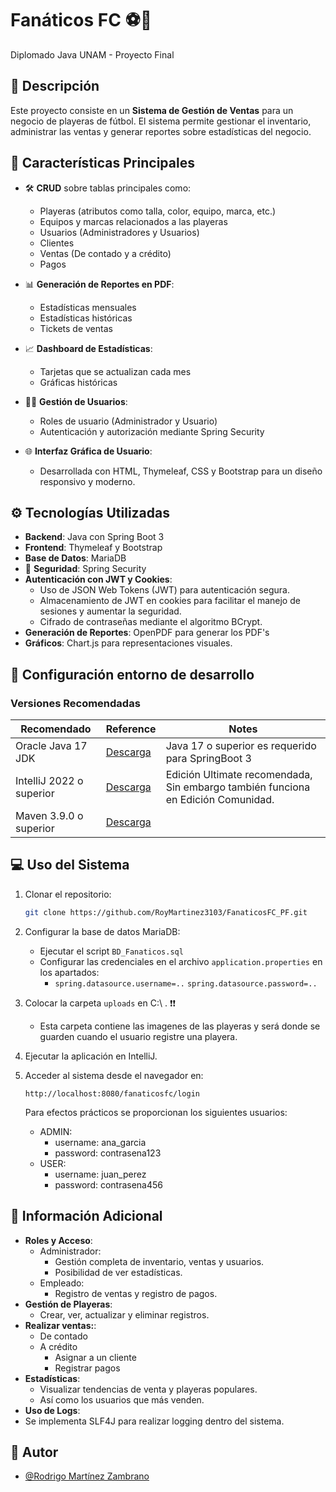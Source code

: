 # Fanáticos FC  ⚽👕

Diplomado Java UNAM - Proyecto Final

## 🚀 Descripción
Este proyecto consiste en un **Sistema de Gestión de Ventas** para un negocio de playeras de fútbol. 
El sistema permite gestionar el inventario, administrar las ventas y generar reportes sobre estadísticas del negocio.

## 📄 Características Principales
-  🛠️ **CRUD** sobre tablas principales como:
    - Playeras (atributos como talla, color, equipo, marca, etc.)
    - Equipos y marcas relacionados a las playeras
    - Usuarios (Administradores y Usuarios)
    - Clientes
    - Ventas (De contado y a crédito)
    - Pagos

-  📊 **Generación de Reportes en PDF**:
    - Estadísticas mensuales
    - Estadísticas históricas
    - Tickets de ventas

-   📈  **Dashboard de Estadísticas**:
    - Tarjetas que se actualizan cada mes
    - Gráficas históricas 

-  👩‍💻 **Gestión de Usuarios**:
    - Roles de usuario (Administrador y Usuario)
    - Autenticación y autorización mediante Spring Security

- 🌐 **Interfaz Gráfica de Usuario**:
    - Desarrollada con HTML, Thymeleaf, CSS y Bootstrap para un diseño responsivo y moderno.

##  ⚙️ Tecnologías Utilizadas
- **Backend**: Java con Spring Boot 3
- **Frontend**: Thymeleaf y Bootstrap
- **Base de Datos**: MariaDB
- 🔐 **Seguridad**: Spring Security
- **Autenticación con JWT y Cookies**:
    - Uso de JSON Web Tokens (JWT) para autenticación segura.
    - Almacenamiento de JWT en cookies para facilitar el manejo de sesiones y aumentar la seguridad.
    - Cifrado de contraseñas mediante el algoritmo BCrypt.
- **Generación de Reportes**: OpenPDF para generar los PDF's
- **Gráficos**: Chart.js para representaciones visuales.

## 🔧 Configuración entorno de desarrollo
### Versiones Recomendadas
| Recomendado              | Reference                                                              | Notes                                                                            |
|--------------------------|------------------------------------------------------------------------|----------------------------------------------------------------------------------|
| Oracle Java 17 JDK       | [Descarga](https://www.oracle.com/java/technologies/downloads/#java17) | Java 17 o superior es requerido para SpringBoot 3                                |
| IntelliJ 2022 o superior | [Descarga](https://www.jetbrains.com/idea/download/)                   | Edición Ultimate recomendada, Sin embargo también funciona en Edición Comunidad. |
| Maven 3.9.0 o superior   | [Descarga](https://maven.apache.org/download.cgi)                      |                                                                                  |

## 💻 Uso del Sistema

1. Clonar el repositorio:
   ```bash
   git clone https://github.com/RoyMartinez3103/FanaticosFC_PF.git
   ```
2. Configurar la base de datos MariaDB:
    - Ejecutar el script `BD_Fanaticos.sql`
    - Configurar las credenciales en el archivo `application.properties` en los apartados:
      - `spring.datasource.username=..`
        `spring.datasource.password=..`

3. Colocar la carpeta `uploads` en  C:\ . ❗❗
   - Esta carpeta contiene las imagenes de las playeras y será donde se guarden cuando el usuario registre una playera.

4. Ejecutar la aplicación en IntelliJ. 

5. Acceder al sistema desde el navegador en:
      ```
      http://localhost:8080/fanaticosfc/login
      ```
    Para efectos prácticos se proporcionan los siguientes usuarios:
   - ADMIN: 
     - username: ana_garcia
     - password: contrasena123
   - USER:
     - username: juan_perez
     - password: contrasena456

## 👀 Información Adicional
- **Roles y Acceso**:
    - Administrador: 
      - Gestión completa de inventario, ventas y usuarios.
      - Posibilidad de ver estadísticas.
    - Empleado: 
      - Registro de ventas y registro de pagos.
- **Gestión de Playeras**:
    - Crear, ver, actualizar y eliminar registros.
- **Realizar ventas:**:
  - De contado
  - A crédito
    - Asignar a un cliente
    - Registrar pagos
- **Estadísticas**:
    - Visualizar tendencias de venta y playeras populares.
    - Así como los usuarios que más venden.
- **Uso de Logs**:
- Se implementa SLF4J para realizar logging dentro del sistema.

## 👦 Autor
- [@Rodrigo Martínez Zambrano](https://github.com/RoyMartinez3103)


